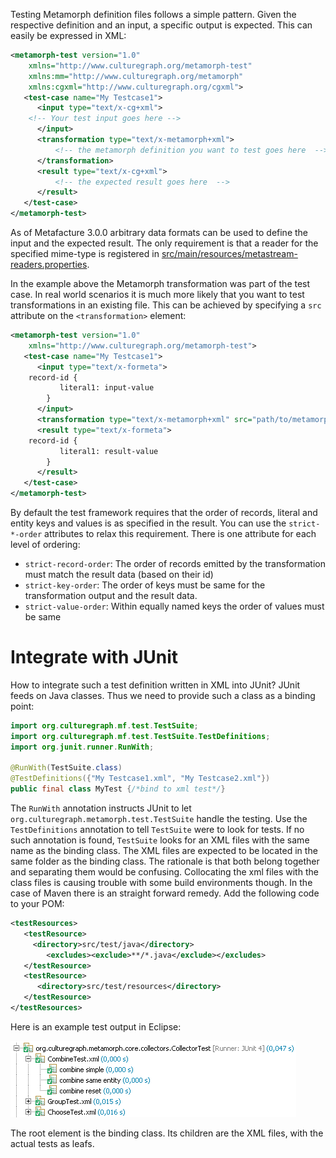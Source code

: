 Testing Metamorph definition files follows a simple pattern. Given the
respective definition and an input, a specific output is expected. This can
easily be expressed in XML:

```xml
<metamorph-test version="1.0"
	xmlns="http://www.culturegraph.org/metamorph-test" 
	xmlns:mm="http://www.culturegraph.org/metamorph"
	xmlns:cgxml="http://www.culturegraph.org/cgxml">
   <test-case name="My Testcase1">
      <input type="text/x-cg+xml">
	<!-- Your test input goes here -->           
      </input>
      <transformation type="text/x-metamorph+xml">
          <!-- the metamorph definition you want to test goes here  -->   
      </transformation>
      <result type="text/x-cg+xml">
          <!-- the expected result goes here  -->  
      </result>
   </test-case>
</metamorph-test>
```

As of Metafacture 3.0.0 arbitrary data formats can be used to define the input and the expected result. The only requirement is that a reader for the specified mime-type is registered in [src/main/resources/metastream-readers.properties](https://github.com/culturegraph/metafacture-core/blob/master/src/main/resources/metastream-readers.properties). 

In the example above the Metamorph transformation was part of the test case. In real world scenarios it is much more likely that you want to test transformations in an existing file. This can be achieved by specifying a `src` attribute on the `<transformation>` element:

```xml
<metamorph-test version="1.0"
	xmlns="http://www.culturegraph.org/metamorph-test">
   <test-case name="My Testcase1">
      <input type="text/x-formeta">
	record-id {
           literal1: input-value
        }
      </input>
      <transformation type="text/x-metamorph+xml" src="path/to/metamorph/resource.xml" />
      <result type="text/x-formeta">
	record-id {
           literal1: result-value
        }
      </result>
   </test-case>
</metamorph-test>
```

By default the test framework requires that the order of records, literal and entity keys and values is as specified in the result. You can use the `strict-*-order` attributes to relax this requirement. There is one attribute for each level of ordering:

* `strict-record-order`: The order of records emitted by the transformation must match the result data (based on their id)
* `strict-key-order`: The order of keys must be same for the transformation output and the result data.
* `strict-value-order`: Within equally named keys the order of values must be same

# Integrate with JUnit #

How to integrate such a test definition written in XML into JUnit? JUnit feeds
on Java classes. Thus we need to provide such a class as a binding point:

```java
import org.culturegraph.mf.test.TestSuite;
import org.culturegraph.mf.test.TestSuite.TestDefinitions;
import org.junit.runner.RunWith;

@RunWith(TestSuite.class)
@TestDefinitions({"My Testcase1.xml", "My Testcase2.xml"})
public final class MyTest {/*bind to xml test*/}
```

The `RunWith` annotation instructs JUnit to let `org.culturegraph.metamorph.test.TestSuite` handle the testing.
Use the `TestDefinitions` annotation to tell `TestSuite` were to look
for tests. If no such annotation is found, `TestSuite` looks for an XML
files with the same name as the binding class. The XML files are expected to be
located in the same folder as the binding class. The rationale is that both
belong together and separating them would be confusing. Collocating the xml
files with the class files is causing trouble with some build environments
though. In the case of Maven there is an straight forward remedy. Add the following code to your POM: 

```xml
<testResources>
   <testResource>
     <directory>src/test/java</directory>
        <excludes><exclude>**/*.java</exclude></excludes>	
   </testResource>
   <testResource>
      <directory>src/test/resources</directory>
   </testResource>
</testResources> 
```

Here is an example test output in Eclipse:

![screenshot](img/junit.png)

The root
element is the binding class. Its children are the XML files, with the actual
tests as leafs.